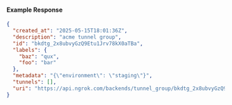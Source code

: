 <!-- Code generated for API Clients. DO NOT EDIT. -->

#### Example Response

```json
{
  "created_at": "2025-05-15T18:01:36Z",
  "description": "acme tunnel group",
  "id": "bkdtg_2x8ubvyGzQ9Etu1Jrv78kX0aTBa",
  "labels": {
    "baz": "qux",
    "foo": "bar"
  },
  "metadata": "{\"environment\": \"staging\"}",
  "tunnels": [],
  "uri": "https://api.ngrok.com/backends/tunnel_group/bkdtg_2x8ubvyGzQ9Etu1Jrv78kX0aTBa"
}
```

